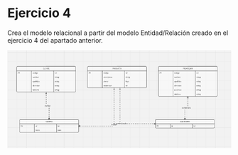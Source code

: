 # Ejercicio 4

Crea el modelo relacional a partir del modelo Entidad/Relación creado en el ejercicio 4 del apartado anterior.

![Ejercicio 4 Modelo Relacional](ejercicio4.png)